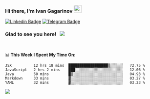 ### Hi there, I'm Ivan Gagarinov <img src="https://media.giphy.com/media/hvRJCLFzcasrR4ia7z/giphy.gif" width="25px">

[![Linkedin Badge](https://img.shields.io/badge/-LinkedIn-0e76a8?style=flat-square&logo=Linkedin&logoColor=white)](https://linkedin.com/in/ivan-gagarinov-142ba3141/)
[![Telegram Badge](https://img.shields.io/badge/-Telegram-0088cc?style=flat-square&logo=Telegram&logoColor=white)](https://t.me/igagarinov)

### Glad to see you here! &nbsp; ![](https://visitor-badge.glitch.me/badge?page_id=dzencot.dzencot)

</br>

📊 **This Week I Spent My Time On:**
<!--START_SECTION:waka-->
```text
JSX          12 hrs 18 mins  ██████████████████▒░░░░░░   72.75 % 
JavaScript   2 hrs 2 mins    ███░░░░░░░░░░░░░░░░░░░░░░   12.06 % 
Java         50 mins         █▒░░░░░░░░░░░░░░░░░░░░░░░   04.93 % 
Markdown     33 mins         ▓░░░░░░░░░░░░░░░░░░░░░░░░   03.27 % 
YAML         32 mins         ▓░░░░░░░░░░░░░░░░░░░░░░░░   03.23 % 
```
<!--END_SECTION:waka-->

[![](https://github-readme-stats.vercel.app/api?username=dzencot&theme=gruvbox)](https://github.com/dzencot)
